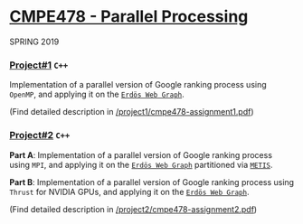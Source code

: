 # [CMPE478 - Parallel Processing](https://www.cmpe.boun.edu.tr/courses/cmpe478/2019/spring)
SPRING 2019


### [Project#1](/cmpe478/project1) `C++`
Implementation of a parallel version of Google ranking process using `OpenMP`, and applying it on the [`Erdös Web Graph`](https://web-graph.org/).

(Find detailed description in [/project1/cmpe478-assignment1.pdf](/cmpe478/project1/cmpe478-assignment1.pdf))


### [Project#2](/cmpe478/project2) `C++`
**Part A**: Implementation of a parallel version of Google ranking process using `MPI`, and applying it on the [`Erdös Web Graph`](https://web-graph.org/) partitioned via [`METIS`](http://glaros.dtc.umn.edu/gkhome/metis/metis/overview).

**Part B**: Implementation of a parallel version of Google ranking process using `Thrust` for NVIDIA GPUs, and applying it on the [`Erdös Web Graph`](https://web-graph.org/).

(Find detailed description in [/project2/cmpe478-assignment2.pdf](/cmpe478/project2/cmpe478-assignment2.pdf))
